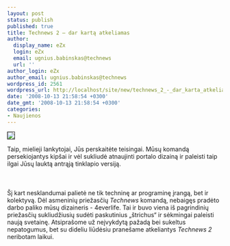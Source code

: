 ```yaml
---
layout: post
status: publish
published: true
title: Technews 2 – dar kartą atkeliamas
author:
  display_name: eZx
  login: eZx
  email: ugnius.babinskas@technews
  url: ''
author_login: eZx
author_email: ugnius.babinskas@technews
wordpress_id: 2561
wordpress_url: http://localhost/site/new/technews_2_-_dar_karta_atkeliamas/
date: '2008-10-13 21:58:54 +0300'
date_gmt: '2008-10-13 21:58:54 +0300'
categories:
- Naujienos
---
```

<div class="imgright"><img src="http://www.technews.lt/upl/Failai/PASS_FAIL.jpg" border="1"></div>
<p>Taip, mielieji lankytojai, Jūs perskaitėte teisingai. Mūsų komandą persekiojantys kipšai ir vėl sukliudė atnaujinti portalo dizainą ir paleisti taip ilgai Jūsų lauktą antrąją tinklapio versiją.<br />
<br><br />
<br>Šį kart nesklandumai palietė ne tik techninę ar programinę įrangą, bet ir kolektyvą. Dėl asmeninių priežasčių <i>Technews</i> komandą, nebaigęs pradėto darbo paliko mūsų dizaineris - 4everlife. Tai ir buvo viena iš pagrindinių priežasčių sukliudžiusių sudėti paskutinius „štrichus“ ir sėkmingai paleisti naują svetainę. Atsiprašome už neįvykdytą pažadą bei sukeltus nepatogumus, bet su dideliu liūdėsiu pranešame atkeliantys <i>Technews 2</i> neribotam laikui.<br />
<br><br />
<br><br />
<br></p>
